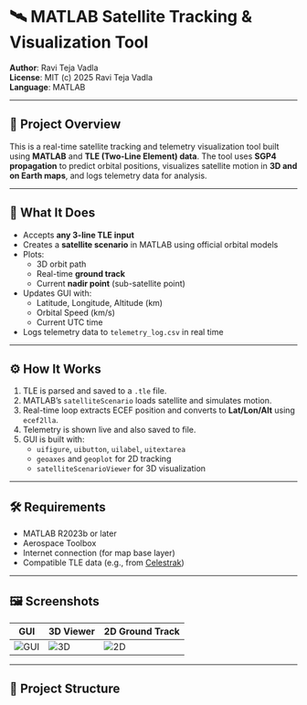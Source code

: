 # 🛰️ MATLAB Satellite Tracking & Visualization Tool

**Author**: Ravi Teja Vadla  
**License**: MIT (c) 2025 Ravi Teja Vadla   
**Language**: MATLAB

---

## 🔭 Project Overview

This is a real-time satellite tracking and telemetry visualization tool built using **MATLAB** and **TLE (Two-Line Element) data**. The tool uses **SGP4 propagation** to predict orbital positions, visualizes satellite motion in **3D and on Earth maps**, and logs telemetry data for analysis.

---

## 🧠 What It Does

- Accepts **any 3-line TLE input**
- Creates a **satellite scenario** in MATLAB using official orbital models
- Plots:
  - 3D orbit path
  - Real-time **ground track**
  - Current **nadir point** (sub-satellite point)
- Updates GUI with:
  - Latitude, Longitude, Altitude (km)
  - Orbital Speed (km/s)
  - Current UTC time
- Logs telemetry data to `telemetry_log.csv` in real time

---

## ⚙️ How It Works

1. TLE is parsed and saved to a `.tle` file.
2. MATLAB’s `satelliteScenario` loads satellite and simulates motion.
3. Real-time loop extracts ECEF position and converts to **Lat/Lon/Alt** using `ecef2lla`.
4. Telemetry is shown live and also saved to file.
5. GUI is built with:
   - `uifigure`, `uibutton`, `uilabel`, `uitextarea`
   - `geoaxes` and `geoplot` for 2D tracking
   - `satelliteScenarioViewer` for 3D visualization

---

## 🛠️ Requirements

- MATLAB R2023b or later
- Aerospace Toolbox
- Internet connection (for map base layer)
- Compatible TLE data (e.g., from [Celestrak](https://celestrak.org))

---

## 🖼️ Screenshots

| GUI | 3D Viewer | 2D Ground Track |
|-----|-----------|-----------------|
| ![GUI](images/gui.png) | ![3D](images/orbit3D.png) | ![2D](images/groundtrack.png) |

---

## 📂 Project Structure
